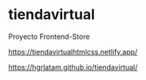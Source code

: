 # tiendavirtual

Proyecto Frontend-Store

https://tiendavirtualhtmlcss.netlify.app/

https://hgrlatam.github.io/tiendavirtual/
